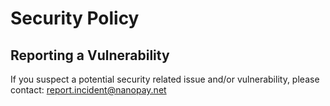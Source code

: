 # Security Policy

## Reporting a Vulnerability

If you suspect a potential security related issue and/or vulnerability, please contact: report.incident@nanopay.net
